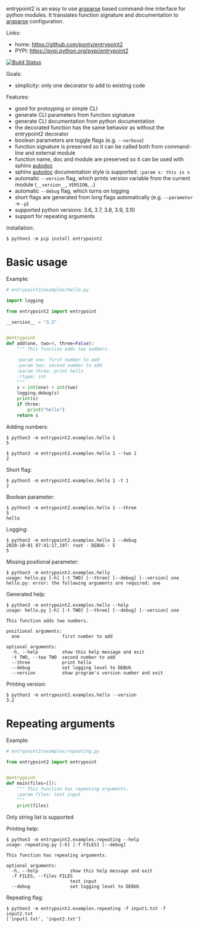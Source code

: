 entrypoint2 is an easy to use [argparse][2] based command-line interface for python modules.
It translates function signature and documentation to [argparse][2] configuration.


Links:

 * home: https://github.com/ponty/entrypoint2
 * PYPI: https://pypi.python.org/pypi/entrypoint2

[![Build Status](https://travis-ci.org/ponty/entrypoint2.svg?branch=master)](https://travis-ci.org/ponty/entrypoint2)

Goals:

 - simplicity: only one decorator to add to existing code

Features:

 - good for protoyping or simple CLI
 - generate CLI parameters from function signature 
 - generate CLI documentation from python documentation 
 - the decorated function has the same behavior as without the entrypoint2 decorator
 - boolean parameters are toggle flags (e.g. ``--verbose``) 
 - function signature is preserved so it can be called both from command-line and external module
 - function name, doc and module are preserved so it can be used with sphinx [autodoc][1]
 - sphinx [autodoc][1] documentation style is supported: ``:param x: this is x``
 - automatic ``--version`` flag, which prints version variable from the current module
   (``__version__``, ``VERSION``, ..) 
 - automatic ``--debug`` flag, which turns on logging 
 - short flags are generated from long flags automatically (e.g. ``--parameter`` -> ``-p``) 
 - supported python versions: 3.6, 3.7, 3.8, 3.9, 3.10
 - support for repeating arguments

installation:

```console
$ python3 -m pip install entrypoint2
```

Basic usage
============

Example:

```py
# entrypoint2/examples/hello.py

import logging

from entrypoint2 import entrypoint

__version__ = "3.2"


@entrypoint
def add(one, two=4, three=False):
    """ This function adds two numbers.

    :param one: first number to add
    :param two: second number to add
    :param three: print hello
    :rtype: int
    """
    s = int(one) + int(two)
    logging.debug(s)
    print(s)
    if three:
        print("hello")
    return s

```

Adding numbers:
<!-- embedme doc/gen/python3_-m_entrypoint2.examples.hello_1.txt -->

```console
$ python3 -m entrypoint2.examples.hello 1
5
```

<!-- embedme doc/gen/python3_-m_entrypoint2.examples.hello_1_--two_1.txt -->

```console
$ python3 -m entrypoint2.examples.hello 1 --two 1
2
```

Short flag:
<!-- embedme doc/gen/python3_-m_entrypoint2.examples.hello_1_-t_1.txt -->

```console
$ python3 -m entrypoint2.examples.hello 1 -t 1
2
```

Boolean parameter:
<!-- embedme doc/gen/python3_-m_entrypoint2.examples.hello_1_--three.txt -->

```console
$ python3 -m entrypoint2.examples.hello 1 --three
5
hello
```

Logging:
<!-- embedme doc/gen/python3_-m_entrypoint2.examples.hello_1_--debug.txt -->

```console
$ python3 -m entrypoint2.examples.hello 1 --debug
2020-10-01 07:41:17,197: root - DEBUG - 5
5
```

Missing positional parameter:
<!-- embedme doc/gen/python3_-m_entrypoint2.examples.hello.txt -->

```console
$ python3 -m entrypoint2.examples.hello
usage: hello.py [-h] [-t TWO] [--three] [--debug] [--version] one
hello.py: error: the following arguments are required: one
```

Generated help:
<!-- embedme doc/gen/python3_-m_entrypoint2.examples.hello_--help.txt -->

```console
$ python3 -m entrypoint2.examples.hello --help
usage: hello.py [-h] [-t TWO] [--three] [--debug] [--version] one

This function adds two numbers.

positional arguments:
  one                first number to add

optional arguments:
  -h, --help         show this help message and exit
  -t TWO, --two TWO  second number to add
  --three            print hello
  --debug            set logging level to DEBUG
  --version          show program's version number and exit
```

Printing version:
<!-- embedme doc/gen/python3_-m_entrypoint2.examples.hello_--version.txt -->

```console
$ python3 -m entrypoint2.examples.hello --version
3.2
```

Repeating arguments
===================

Example:

```py
# entrypoint2/examples/repeating.py

from entrypoint2 import entrypoint


@entrypoint
def main(files=[]):
    """ This function has repeating arguments.
    :param files: test input
    """
    print(files)

```

Only string list is supported 
  

Printing help:
<!-- embedme doc/gen/python3_-m_entrypoint2.examples.repeating_--help.txt -->

```console
$ python3 -m entrypoint2.examples.repeating --help
usage: repeating.py [-h] [-f FILES] [--debug]

This function has repeating arguments.

optional arguments:
  -h, --help            show this help message and exit
  -f FILES, --files FILES
                        test input
  --debug               set logging level to DEBUG
```

Repeating flag:
<!-- embedme doc/gen/python3_-m_entrypoint2.examples.repeating_-f_input1.txt_-f_input2.txt.txt -->

```console
$ python3 -m entrypoint2.examples.repeating -f input1.txt -f input2.txt
['input1.txt', 'input2.txt']
```


[1]: https://www.sphinx-doc.org/en/master/usage/extensions/autodoc.html
[2]: http://docs.python.org/dev/library/argparse.html


